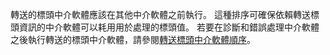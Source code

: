 轉送的標頭中介軟體應該在其他中介軟體之前執行。 這種排序可確保依賴轉送標頭資訊的中介軟體可以耗用用於處理的標頭值。 若要在診斷和錯誤處理中介軟體之後執行轉送的標頭中介軟體，請參閱[轉送標頭中介軟體順序](xref:host-and-deploy/proxy-load-balancer#fhmo)。